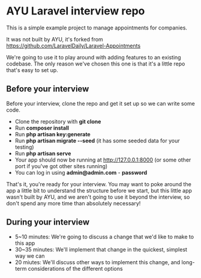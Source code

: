 # AYU Laravel interview repo

This is a simple example project to manage appointments for companies.

It was not built by AYU, it's forked from https://github.com/LaravelDaily/Laravel-Appointments

We're going to use it to play around with adding features to an existing codebase. The only reason we've chosen this one is that it's a little repo that's easy to set up.

## Before your interview

Before your interview, clone the repo and get it set up so we can write some code.

-   Clone the repository with **git clone**
-   Run **composer install**
-   Run **php artisan key:generate**
-   Run **php artisan migrate --seed** (it has some seeded data for your testing)
-   Run **php artisan serve**
-   Your app should now be running at http://127.0.0.1:8000 (or some other port if you've got other sites running)
-   You can log in using __admin@admin.com__ - **password**

That's it, you're ready for your interview. You may want to poke around the app a little bit to understand the structure before we start, but this little app wasn't built by AYU, and we aren't going to use it beyond the interview, so don't spend any more time than absolutely necessary!

## During your interview

-   5~10 minutes: We're going to discuss a change that we'd like to make to this app
-   30~35 minutes: We'll implement that change in the quickest, simplest way we can
-   20 miutes: We'll discuss other ways to implement this change, and long-term considerations of the different options
